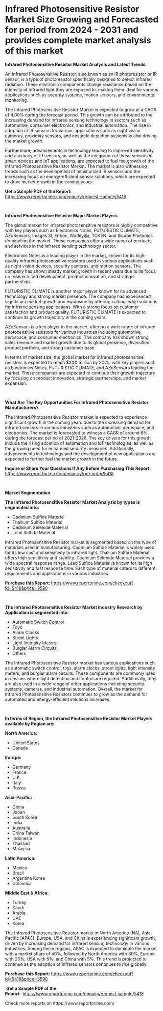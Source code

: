 <p><h1>Infrared Photosensitive Resistor Market Size Growing and Forecasted for period from 2024 - 2031 and provides complete market analysis of this market</h1></p><p><strong>Infrared Photosensitive Resistor Market Analysis and Latest Trends</strong></p>
<p><p>An Infrared Photosensitive Resistor, also known as an IR photoresistor or IR sensor, is a type of photoresistor specifically designed to detect infrared radiation. These electronic components change resistance based on the intensity of infrared light they are exposed to, making them ideal for various applications such as security systems, motion sensors, and environmental monitoring.</p><p>The Infrared Photosensitive Resistor Market is expected to grow at a CAGR of 4.00% during the forecast period. This growth can be attributed to the increasing demand for infrared sensing technology in sectors such as automotive, consumer electronics, and industrial automation. The rise in adoption of IR sensors for various applications such as night vision cameras, proximity sensors, and obstacle detection systems is also driving the market growth.</p><p>Furthermore, advancements in technology leading to improved sensitivity and accuracy of IR sensors, as well as the integration of these sensors in smart devices and IoT applications, are expected to fuel the growth of the Infrared Photosensitive Resistor Market. The market is also witnessing trends such as the development of miniaturized IR sensors and the increasing focus on energy-efficient sensor solutions, which are expected to drive market growth in the coming years.</p></p>
<p><strong>Get a Sample PDF of the Report:&nbsp;</strong> <a href="https://www.reportprime.com/enquiry/request-sample/5418">https://www.reportprime.com/enquiry/request-sample/5418</a></p>
<p>&nbsp;</p>
<p><strong>Infrared Photosensitive Resistor Major Market Players</strong></p>
<p><p>The global market for infrared photosensitive resistors is highly competitive with key players such as Electronics Notes, FUTURISTIC CLIMATE, AZoSensors, Images SI, Enbon, Wodeyijia, TOKEN, and Sicube Photonics dominating the market. These companies offer a wide range of products and services in the infrared sensing technology sector.</p><p>Electronics Notes is a leading player in the market, known for its high-quality infrared photosensitive resistors used in various applications such as night vision devices, security cameras, and motion sensors. The company has shown steady market growth in recent years due to its focus on research and development, product innovation, and strategic partnerships.</p><p>FUTURISTIC CLIMATE is another major player known for its advanced technology and strong market presence. The company has experienced significant market growth and expansion by offering cutting-edge solutions for infrared sensing applications. With a strong focus on customer satisfaction and product quality, FUTURISTIC CLIMATE is expected to continue its growth trajectory in the coming years.</p><p>AZoSensors is a key player in the market, offering a wide range of infrared photosensitive resistors for various industries including automotive, aerospace, and consumer electronics. The company has shown strong sales revenue and market growth due to its global presence, diversified product portfolio, and strong customer base.</p><p>In terms of market size, the global market for infrared photosensitive resistors is expected to reach $XXX million by 2025, with key players such as Electronics Notes, FUTURISTIC CLIMATE, and AZoSensors leading the market. These companies are expected to continue their growth trajectory by focusing on product innovation, strategic partnerships, and market expansion.</p></p>
<p>&nbsp;</p>
<p><strong>What Are The Key Opportunities For Infrared Photosensitive Resistor Manufacturers?</strong></p>
<p><p>The Infrared Photosensitive Resistor market is expected to experience significant growth in the coming years due to the increasing demand for infrared sensors in various industries such as automotive, aerospace, and electronics. The market is forecasted to witness a CAGR of around 6% during the forecast period of 2021-2026. The key drivers for this growth include the rising adoption of automation and IoT technologies, as well as the growing need for enhanced security measures. Additionally, advancements in technology and the development of new applications are expected to further fuel the market growth in the future.</p></p>
<p><strong>Inquire or Share Your Questions If Any Before Purchasing This Report:</strong> <a href="https://www.reportprime.com/enquiry/pre-order/5418">https://www.reportprime.com/enquiry/pre-order/5418</a></p>
<p>&nbsp;</p>
<p><strong>Market Segmentation</strong></p>
<p><strong>The Infrared Photosensitive Resistor Market Analysis by types is segmented into:</strong></p>
<p><ul><li>Cadmium Sulfide Material</li><li>Thallium Sulfide Material</li><li>Cadmium Selenide Material</li><li>Lead Sulfide Material</li></ul></p>
<p><p>Infrared Photosensitive Resistor market is segmented based on the type of materials used in manufacturing. Cadmium Sulfide Material is widely used for its low cost and sensitivity to infrared light. Thallium Sulfide Material offers high sensitivity and stability. Cadmium Selenide Material provides a wide spectral response range. Lead Sulfide Material is known for its high sensitivity and fast response time. Each type of material caters to different requirements and applications in various industries.</p></p>
<p><strong>Purchase this Report:&nbsp;</strong><a href="https://www.reportprime.com/checkout?id=5418&price=3590">https://www.reportprime.com/checkout?id=5418&price=3590</a></p>
<p>&nbsp;</p>
<p><strong>The Infrared Photosensitive Resistor Market Industry Research by Application is segmented into:</strong></p>
<p><ul><li>Automatic Switch Control</li><li>Toys</li><li>Alarm Clocks</li><li>Street Lights</li><li>Light Intensity Meters</li><li>Burglar Alarm Circuits</li><li>Others</li></ul></p>
<p><p>The Infrared Photosensitive Resistor market has various applications such as automatic switch control, toys, alarm clocks, street lights, light intensity meters, and burglar alarm circuits. These components are commonly used in devices where light detection and control are required. Additionally, they are also used in a wide range of other applications including security systems, cameras, and industrial automation. Overall, the market for Infrared Photosensitive Resistors continues to grow as the demand for automated and energy-efficient solutions increases.</p></p>
<p>&nbsp;</p>
<p><strong>In terms of Region, the Infrared Photosensitive Resistor Market Players available by Region are:</strong></p>
<p>
    <p> <strong> North America: </strong>
        <ul>
            <li>United States</li>
            <li>Canada</li>
        </ul>
        </p> 
    <p> <strong> Europe: </strong>
        <ul>
            <li>Germany</li>
            <li>France</li>
            <li>U.K.</li>
            <li>Italy</li>
            <li>Russia</li>
        </ul>
        </p> 
    <p> <strong> Asia-Pacific: </strong>
        <ul>
            <li>China</li>
            <li>Japan</li>
            <li>South Korea</li>
            <li>India</li>
            <li>Australia</li>
            <li>China Taiwan</li>
            <li>Indonesia</li>
            <li>Thailand</li>
            <li>Malaysia</li>
        </ul>
        </p> 
    <p> <strong> Latin America: </strong>
        <ul>
            <li>Mexico</li>
            <li>Brazil</li>
            <li>Argentina Korea</li>
            <li>Colombia</li>
        </ul>
        </p> 
    <p> <strong> Middle East & Africa: </strong>
        <ul>
            <li>Turkey</li>
            <li>Saudi</li>
            <li>Arabia</li>
            <li>UAE</li>
            <li>Korea</li>
        </ul>
    </p>
    </p>
<p><p>The Infrared Photosensitive Resistor market in North America (NA), Asia-Pacific (APAC), Europe, USA, and China is experiencing significant growth, driven by increasing demand for infrared sensing technology in various industries. Among these regions, APAC is expected to dominate the market with a market share of 40%, followed by North America with 30%, Europe with 20%, USA with 5%, and China with 5%. This trend is projected to continue as the adoption of infrared sensors continues to rise globally.</p></p>
<p><strong>Purchase this Report: </strong><a href="https://www.reportprime.com/checkout?id=5418&price=3590">https://www.reportprime.com/checkout?id=5418&price=3590</a></p>
<p>&nbsp;<strong>Get a Sample PDF of the Report:&nbsp;&nbsp;</strong><a href="https://www.reportprime.com/enquiry/request-sample/5418">https://www.reportprime.com/enquiry/request-sample/5418</a></p>
<p><strong></strong></p>
<p>Check more reports on https://www.reportprime.com/</p>